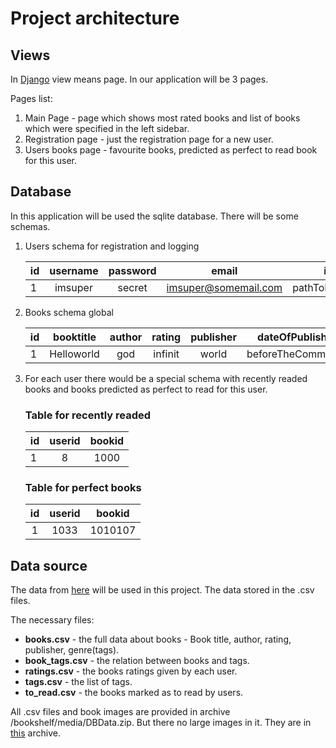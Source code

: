 # Project architecture

## Views

In [Django](https://www.djangoproject.com/) view means page. In our application
will be 3 pages.

Pages list:

1. Main Page - page which shows most rated books and list of books which were
   specified in the left sidebar.
2. Registration page - just the registration page for a new user.
3. Users books page - favourite books, predicted as perfect to read book for
   this user.

## Database

In this application will be used the sqlite database. There will be some
schemas.

1. Users schema for registration and logging

   | id | username | password | email                | icon       |
   | -- | :------: | :------: | :------------------: | ---------: |
   |  1 | imsuper  | secret   | imsuper@somemail.com | pathToIcon |

2. Books schema global

   | id | booktitle  | author | rating  | publisher | dateOfPublishing   | genre     | smallImage | bigImage  |
   | -- | :--------: | :----: | :-----: | :-------: | :----------------: | :-------: | :--------: | :-------: |
   |  1 | Helloworld |   god  | infinit | world     | beforeTheCommonEra | coolgenre | pathtoimg  | pathtoimg |

3. For each user there would be a special schema with recently readed books and
   books predicted as perfect to read for this user.

   ### Table for recently readed

   | id   | userid   | bookid  |
   | ---- | :------: | :-----: |
   |    1 |       8  |   1000  |
   
   ### Table for perfect books

   | id  | userid  | bookid  |
   | :-: | :-----: | :-----: |
   |  1  |    1033 | 1010107 |

## Data source

The data from [here](https://www.kaggle.com/zygmunt/goodbooks-10k/version/5)
will be used in this project. The data stored in the .csv files. 

The necessary files:

* **books.csv** - the full data about books - Book title, author, rating,
  publisher, genre(tags).
* **book_tags.csv** - the relation between books and tags.
* **ratings.csv** - the books ratings given by each user.
* **tags.csv** - the list of tags.
* **to_read.csv** - the books marked as to read by users.

All .csv files and book images are provided in archive 
/bookshelf/media/DBData.zip. But there no large images in it. They are in 
[this](https://drive.google.com/open?id=1YlxVCuHfbvmCMenha7C2QxwMJXoNpCSA) 
archive.
